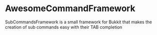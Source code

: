 # AwesomeCommandFramework
SubCommandsFramework is a small framework for Bukkit that makes the creation of sub commands easy with their TAB completion
